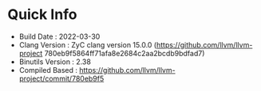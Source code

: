 # Quick Info
* Build Date : 2022-03-30
* Clang Version : ZyC clang version 15.0.0 (https://github.com/llvm/llvm-project 780eb9f5864ff71afa8e2684c2aa2bcdb9bdfad7)
* Binutils Version : 2.38
* Compiled Based : https://github.com/llvm/llvm-project/commit/780eb9f5

